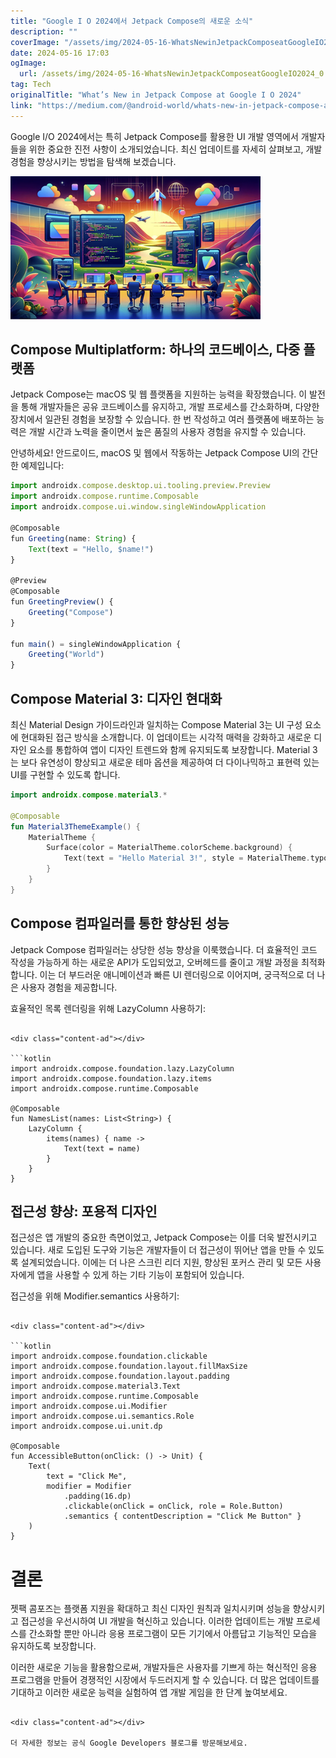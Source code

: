 ```yaml
---
title: "Google I O 2024에서 Jetpack Compose의 새로운 소식"
description: ""
coverImage: "/assets/img/2024-05-16-WhatsNewinJetpackComposeatGoogleIO2024_0.png"
date: 2024-05-16 17:03
ogImage: 
  url: /assets/img/2024-05-16-WhatsNewinJetpackComposeatGoogleIO2024_0.png
tag: Tech
originalTitle: "What’s New in Jetpack Compose at Google I O 2024"
link: "https://medium.com/@android-world/whats-new-in-jetpack-compose-at-google-i-o-2024-d3350d2e3745"
---
```



Google I/O 2024에서는 특히 Jetpack Compose를 활용한 UI 개발 영역에서 개발자들을 위한 중요한 진전 사항이 소개되었습니다. 최신 업데이트를 자세히 살펴보고, 개발 경험을 향상시키는 방법을 탐색해 보겠습니다.

![](/assets/img/2024-05-16-WhatsNewinJetpackComposeatGoogleIO2024_0.png)

## Compose Multiplatform: 하나의 코드베이스, 다중 플랫폼

Jetpack Compose는 macOS 및 웹 플랫폼을 지원하는 능력을 확장했습니다. 이 발전을 통해 개발자들은 공유 코드베이스를 유지하고, 개발 프로세스를 간소화하며, 다양한 장치에서 일관된 경험을 보장할 수 있습니다. 한 번 작성하고 여러 플랫폼에 배포하는 능력은 개발 시간과 노력을 줄이면서 높은 품질의 사용자 경험을 유지할 수 있습니다.

<div class="content-ad"></div>

안녕하세요! 안드로이드, macOS 및 웹에서 작동하는 Jetpack Compose UI의 간단한 예제입니다:

```js
import androidx.compose.desktop.ui.tooling.preview.Preview
import androidx.compose.runtime.Composable
import androidx.compose.ui.window.singleWindowApplication

@Composable
fun Greeting(name: String) {
    Text(text = "Hello, $name!")
}

@Preview
@Composable
fun GreetingPreview() {
    Greeting("Compose")
}

fun main() = singleWindowApplication {
    Greeting("World")
}
```

## Compose Material 3: 디자인 현대화

최신 Material Design 가이드라인과 일치하는 Compose Material 3는 UI 구성 요소에 현대화된 접근 방식을 소개합니다. 이 업데이트는 시각적 매력을 강화하고 새로운 디자인 요소를 통합하여 앱이 디자인 트렌드와 함께 유지되도록 보장합니다. Material 3는 보다 유연성이 향상되고 새로운 테마 옵션을 제공하여 더 다이나믹하고 표현력 있는 UI를 구현할 수 있도록 합니다.

<div class="content-ad"></div>

```kotlin
import androidx.compose.material3.*

@Composable
fun Material3ThemeExample() {
    MaterialTheme {
        Surface(color = MaterialTheme.colorScheme.background) {
            Text(text = "Hello Material 3!", style = MaterialTheme.typography.h4)
        }
    }
}
```

## Compose 컴파일러를 통한 향상된 성능

Jetpack Compose 컴파일러는 상당한 성능 향상을 이룩했습니다. 더 효율적인 코드 작성을 가능하게 하는 새로운 API가 도입되었고, 오버헤드를 줄이고 개발 과정을 최적화합니다. 이는 더 부드러운 애니메이션과 빠른 UI 렌더링으로 이어지며, 궁극적으로 더 나은 사용자 경험을 제공합니다.

효율적인 목록 렌더링을 위해 LazyColumn 사용하기: 
```

<div class="content-ad"></div>

```kotlin
import androidx.compose.foundation.lazy.LazyColumn
import androidx.compose.foundation.lazy.items
import androidx.compose.runtime.Composable

@Composable
fun NamesList(names: List<String>) {
    LazyColumn {
        items(names) { name ->
            Text(text = name)
        }
    }
}
```

## 접근성 향상: 포용적 디자인

접근성은 앱 개발의 중요한 측면이었고, Jetpack Compose는 이를 더욱 발전시키고 있습니다. 새로 도입된 도구와 기능은 개발자들이 더 접근성이 뛰어난 앱을 만들 수 있도록 설계되었습니다. 이에는 더 나은 스크린 리더 지원, 향상된 포커스 관리 및 모든 사용자에게 앱을 사용할 수 있게 하는 기타 기능이 포함되어 있습니다.

접근성을 위해 Modifier.semantics 사용하기:
```      

<div class="content-ad"></div>

```kotlin
import androidx.compose.foundation.clickable
import androidx.compose.foundation.layout.fillMaxSize
import androidx.compose.foundation.layout.padding
import androidx.compose.material3.Text
import androidx.compose.runtime.Composable
import androidx.compose.ui.Modifier
import androidx.compose.ui.semantics.Role
import androidx.compose.ui.unit.dp

@Composable
fun AccessibleButton(onClick: () -> Unit) {
    Text(
        text = "Click Me",
        modifier = Modifier
            .padding(16.dp)
            .clickable(onClick = onClick, role = Role.Button)
            .semantics { contentDescription = "Click Me Button" }
    )
}
```

# 결론

젯팩 콤포즈는 플랫폼 지원을 확대하고 최신 디자인 원칙과 일치시키며 성능을 향상시키고 접근성을 우선시하여 UI 개발을 혁신하고 있습니다. 이러한 업데이트는 개발 프로세스를 간소화할 뿐만 아니라 응용 프로그램이 모든 기기에서 아름답고 기능적인 모습을 유지하도록 보장합니다.

이러한 새로운 기능을 활용함으로써, 개발자들은 사용자를 기쁘게 하는 혁신적인 응용 프로그램을 만들어 경쟁적인 시장에서 두드러지게 할 수 있습니다. 더 많은 업데이트를 기대하고 이러한 새로운 능력을 실험하여 앱 개발 게임을 한 단계 높여보세요.
```

<div class="content-ad"></div>

더 자세한 정보는 공식 Google Developers 블로그를 방문해보세요.